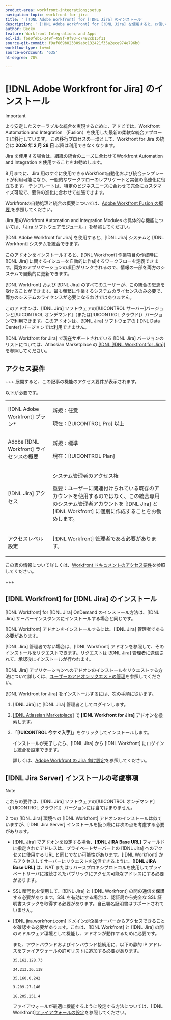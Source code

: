 ```yaml
---
product-area: workfront-integrations;setup
navigation-topic: workfront-for-jira
title: ' [!DNL Adobe Workfront] for [!DNL Jira] のインストール'
description: ' [!DNL Adobe Workfront] for [!DNL Jira] を使用すると、お使いの [!DNL Jira] システムと [!DNL Workfront] システムを統合できます。'
author: Becky
feature: Workfront Integrations and Apps
exl-id: f6e0feb1-349f-459f-9f93-c7492cb15f11
source-git-commit: f9af669b023309abc132421f35a2ece974e796b0
workflow-type: tm+mt
source-wordcount: '635'
ht-degree: 78%

---
```


# [!DNL Adobe Workfront for Jira] のインストール

>[!IMPORTANT]
>
>より安定したスケーラブルな統合を実現するために、アドビでは、Workfront Automation and Integration （Fusion）を使用した最新の柔軟な統合アプローチに移行しています。 この移行プロセスの一環として、Workfront for Jira の統合は **2026 年 2 月 28 日** 以降は利用できなくなります。
>
>Jira を使用する場合は、組織の統合のニーズに合わせてWorkfront Automation and Integration を使用することをお勧めします。
>
>8 月までに、Jira 用のすぐに使用できるWorkfront自動化および統合テンプレートが利用可能になり、一般的なワークフローのレプリケートと実装の高速化に役立ちます。 テンプレートは、特定のビジネスニーズに合わせて完全にカスタマイズ可能で、要件の進化に合わせて拡張できます。
> 
>Workfrontの自動処理と統合の概要については、[Adobe Workfront Fusion の概要 ](https://experienceleague.adobe.com/ja/docs/workfront-fusion/using/get-started-with-fusion/understand-workfront-fusion/workfront-fusion-overview) を参照してください。
>
>Jira 用のWorkfront Automation and Integration Modules の具体的な機能については、「[Jira ソフトウェアモジュール ](https://experienceleague.adobe.com/ja/docs/workfront-fusion/using/references/apps-and-their-modules/third-party-app-connectors/jira-software-modules)」を参照してください。

[!DNL Adobe Workfront for Jira] を使用すると、[!DNL Jira] システムと [!DNL Workfront] システムを統合できます。

このアドオンをインストールすると、[!DNL Workfront] 作業項目の作成時に [!DNL Jira] に関するイシューを自動的に作成するワークフローを定義できます。両方のアプリケーションの項目がリンクされるので、情報の一部を両方のシステムで自動的に更新できます。

[!DNL Workfront] および [!DNL Jira] のすべてのユーザーが、この統合の恩恵を受けることができます。最も頻繁に作業するシステムのライセンスのみ必要で、両方のシステムのライセンスが必要になるわけではありません。

このアドオンは、[!DNL Jira] ソフトウェアの[!UICONTROL サーバー]バージョンと[!UICONTROL オンデマンド]（または[!UICONTROL クラウド]）バージョンで利用できます。このアドオンは、[!DNL Jira] ソフトウェアの [!DNL Data Center] バージョンでは利用できません。

[!DNL Workfront for Jira] で現在サポートされている [!DNL Jira] バージョンのリストについては、Atlassian Marketplace の [[!DNL [!DNL Workfront for Jira]]](https://marketplace.atlassian.com/apps/1218653/workfront-for-jira?hosting=cloud&tab=overview) を参照してください。

## アクセス要件

+++ 展開すると、この記事の機能のアクセス要件が表示されます。

以下が必要です。

<table style="table-layout:auto"> 
 <col> 
 <col> 
 <tbody> 
  <tr> 
   <td role="rowheader">[!DNL Adobe Workfront] プラン*</td> 
   <td> 
   <p>新規：任意</p>
   <p>現在：[!UICONTROL Pro] 以上</p> </td> 
  </tr> 
  <tr> 
   <td role="rowheader">Adobe [!DNL Workfront] ライセンスの概要</td> 
   <td> 
   <p>新規：標準</p>
   <p>現在：[!UICONTROL Plan]</p></td> 
  </tr> 
  <tr> 
   <td role="rowheader">[!DNL Jira] アクセス</td> 
   <td> <p>システム管理者のアクセス権</p> <p>重要：ユーザーに関連付けられている既存のアカウントを使用するのではなく、この統合専用のシステム管理者アカウントを [!DNL Jira] と [!DNL Workfront] に個別に作成することをお勧めします。</p> </td> 
  </tr> 
  <tr> 
   <td role="rowheader">アクセスレベル設定</td> 
   <td><p>[!DNL Workfront] 管理者である必要があります。</p></td> 
  </tr> 
 </tbody> 
</table>

この表の情報について詳しくは、[Workfront ドキュメントのアクセス要件](/help/quicksilver/administration-and-setup/add-users/access-levels-and-object-permissions/access-level-requirements-in-documentation.md)を参照してください。

+++

## [!DNL Workfront] for [!DNL Jira] のインストール

[!DNL Workfront] for [!DNL Jira] OnDemand のインストール方法は、[!DNL Jira] サーバーインスタンスにインストールする場合と同じです。

[!DNL Workfront] アドオンをインストールするには、[!DNL Jira] 管理者である必要があります。

[!DNL Jira] 管理者でない場合は、[!DNL Workfront] アドオンを参照して、そのインストールをリクエストできます。リクエストは [!DNL Jira] 管理者に送信されて、承認後にインストールが行われます。

[!DNL Jira] アプリケーションへのアドオンのインストールをリクエストする方法について詳しくは、[ユーザーのアドオンリクエストの管理](https://confluence.atlassian.com/upm/managing-user-requests-for-add-ons-781394968.html)を参照してください。

[!DNL Workfront for Jira] をインストールするには、次の手順に従います。

1. [!DNL Jira] に [!DNL Jira] 管理者としてログインします。
1. [[!DNL Atlassian Marketplace]](https://marketplace.atlassian.com/apps/1218653/workfront-for-jira?hosting=cloud&tab=overview) で **[!DNL Workfront for Jira]** アドオンを検索します。

1. 「**[!UICONTROL 今すぐ入手]**」をクリックしてインストールします。

   インストールが完了したら、[!DNL Jira] から [!DNL Workfront] にログインし統合を設定できます。

   詳しくは、[Adobe Workfront の Jira 向け設定](../../workfront-integrations-and-apps/use-workfront-with-jira/configure-workfront-for-jira.md)を参照してください。

## [!DNL Jira Server] インストールの考慮事項

>[!NOTE]
>
>これらの要件は、[!DNL Jira] ソフトウェアの[!UICONTROL オンデマンド]（[!UICONTROL クラウド]）バージョンには当てはまりません。

2 つの [!DNL Jira] 環境への [!DNL Workfront] アドオンのインストールは似ていますが、[!DNL Jira Server] インストールを扱う際には次の点を考慮する必要があります。

* [!DNL Jira] でアドオンを設定する場合、**[!DNL JIRA Base URL]** フィールドに指定されたアドレスは、プライベートサーバー上の [!DNL Jira] へのアクセスに使用する URL と同じでない可能性があります。[!DNL Workfront] からアクセスしてサーバーにリクエストを送信できるように、**[!DNL JIRA Base URL]** は、NAT またはリバースプロキシプロトコルを使用してプライベートサーバに接続されたパブリックにアクセス可能なアドレスにする必要があります。

* SSL 暗号化を使用して、[!DNL Jira] と [!DNL Workfront] の間の通信を保護する必要があります。SSL を有効にする場合は、認証局から完全な SSL 証明書スタックを取得する必要があります。自己署名証明書はサポートされていません。
* [!DNL jira.workfront.com] ドメインが企業サーバーからアクセスできることを確認する必要があります。これは、[!DNL Workfront] と [!DNL Jira] の間のミドルウェア環境として機能し、アドオンが動作するために必要です。

  また、アウトバウンドおよびインバウンド接続用に、以下の静的 IP アドレスをファイアウォールの許可リストに追加する必要があります。

  `35.162.128.73`

  `34.213.36.118`

  `35.160.0.242`

  `3.209.27.146`

  `18.205.251.4`

  ファイアウォールが最適に機能するように設定する方法については、[!DNL Workfront][ファイアウォールの設定](../../administration-and-setup/get-started-wf-administration/configure-your-firewall.md)を参照してください。
